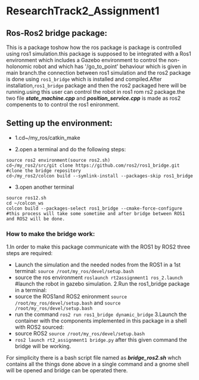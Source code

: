 # ResearchTrack2_Assignment1
## Ros-Ros2 bridge package:
This is a package toshow how the ros package is package is controlled using ros1 simulation.this package is supposed to be integrated with a Ros1 environment which includes a Gazebo environment to control the non-holonomic robot and which has '/go_to_point' behaviour which is given in main branch.the connection between ros1 simulation and the ros2 package is done using ``` ros1_bridge ``` which is installed and compiled.After installation,``` ros1_bridge ``` package and then the ros2 packaged here will be running.using this user can control the robot in ros1 rom rs2 package.the two file ***state_machine.cpp*** and ***position_service.cpp*** is made as ros2 compenents to to control the ros1 enironment.

## Setting up the environment:
- 1.cd~/my_ros/catkin_make

- 2.open a terminal and do the following steps:
```
source ros2 environment(source ros2.sh)
cd~/my_ros2/src/git clone https://github.com/ros2/ros1_bridge.git
#clone the bridge repository
cd~/my_ros2/colcon build --symlink-install --packages-skip ros1_bridge
```
- 3.open another terminal
```
source ros12.sh
cd ~/colcon_ws
colcon build --packages-select ros1_bridge --cmake-force-configure
#this process will take some sometime and after bridge between ROS1 and ROS2 will be done.
```
### How to make the bridge work:
1.In order to make this package communicate with the ROS1 by ROS2 three steps are required:
- Launch the simulation and the needed nodes from the ROS1 in a 1st terminal:
```source /root/my_ros/devel/setup.bash``` 
- source the ros environment
```roslaunch rt2assignment1 ros_2.launch```
#launch the robot in gazebo simulation.
2.Run the ros1_bridge package in a terminal:
- source the ROS1and ROS2 enironment ```source /root/my_ros/devel/setup.bash``` and  ```source /root/my_ros/devel/setup.bash```
-  run the command ```ros2 run ros1_bridge dynamic_bridge``` 
3.Launch the container with the components implemented in this package in a shell with ROS2 sourced:
- source ROS2 ```source /root/my_ros/devel/setup.bash```
- ```ros2 launch rt2_assignment1 bridge.py``` after this given command the bridge will be working.

For simplicity there is a bash script file named as ***bridge_ros2.sh*** whch contains all the things done above in a single command and a gnome shell will be opened and bridge can be operated there.

